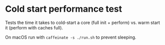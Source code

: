 # Cold start performance test

Tests the time it takes to cold-start a core (full init + perform) vs. warm start it (perform with caches full).

On macOS run with `caffeinate -s ./run.sh` to prevent sleeping.